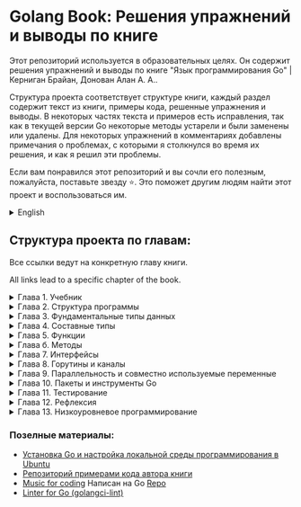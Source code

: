 # Golang Book: Решения упражнений и выводы по книге

Этот репозиторий используется в образовательных целях. Он содержит решения упражнений и выводы по книге "Язык
программирования Go" | Керниган Брайан, Донован Алан А. А..

Структура проекта соответствует структуре книги, каждый раздел содержит текст из книги, примеры кода, решенные
упражнения и выводы. В некоторых частях текста и примеров есть исправления, так как в текущей версии Go некоторые методы
устарели и были заменены или удалены. Для некоторых упражнений в комментариях добавлены примечания о проблемах, с
которыми я столкнулся во время их решения, и как я решил эти проблемы.

Если вам понравился этот репозиторий и вы сочли его полезным, пожалуйста, поставьте звезду ⭐️. Это поможет другим людям
найти этот проект и воспользоваться им. 

<details>
<summary>English</summary>

This repository is used for educational purposes. It contains exercise solutions and conclusions from the book Go
Programming Language | Kernighan Brian, Donovan Alan A. A.

The structure of the project follows the structure of the book, each section contains text from the book, code examples,
solved exercises and conclusions. There are corrections in some parts of the text and examples, as the current version
of Go some methods are obsolete and have been replaced or removed. For some of the exercises, notes have been added in
the comments about problems I encountered while solving them and how I solved those problems.

If you enjoyed this repository and found it useful, please put a star at ⭐️. This will help other people
find this project and use it.

</details>

## Структура проекта по главам:

Все ссылки ведут на конкретную главу книги.

All links lead to a specific chapter of the book.
<details>
<summary>
Глава 1. Учебник
</summary>

* [x] [Глава 1. Учебник](./chapter1)
	* [x] [1.1. Hello, World](./chapter1/lesson1)
	* [x] [1.2. Аргументы командной строки](./chapter1/lesson2)
	* [x] [1.3. Поиск повторяющихся строк](./chapter1/lesson3)
	* [x] [1.4. Анимированные GIF-изображения](./chapter1/lesson4)
	* [x] [1.5. Выборка URL](./chapter1/lesson5)
	* [x] [1.6. Параллельная выборка URL](./chapter1/lesson6)
	* [x] [1.7. Веб-сервер](./chapter1/lesson7)
	* [x] [1.8. Некоторые мелочи](./chapter1/lesson8)

</details>

<details>
<summary>
Глава 2. Структура программы
</summary>

* [x] [Глава 2. Структура программы](./chapter2)
	* [x] [2.1. Имена](./chapter2/lesson1)
	* [x] [2.2. Объявления](./chapter2/lesson2)
	* [x] [2.3. Переменные](./chapter2/lesson3)
		* [x] [2.3.1 Краткое объявление переменной](./chapter2/lesson3/sub1)
		* [x] [2.3.2 Указатели](./chapter2/lesson3/sub2)
		* [x] [2.3.3 Функция new](./chapter2/lesson3/sub3)
		* [x] [2.3.4 Время жизни переменных](./chapter2/lesson3/sub4)
	* [x] [2.4. Присваивания](./chapter2/lesson4)
		* [x] [2.4.1 Присваивание кортежу](./chapter2/lesson4/sub1)
		* [x] [2.4.2 Присваиваемость](./chapter2/lesson4/sub2)
	* [x] [2.5. Объявления типов](./chapter2/lesson5)
	* [x] [2.6. Пакеты и файлы](./chapter2/lesson6)
		* [x] [2.6.1 Импорт](./chapter2/lesson6/sub1)
		* [x] [2.6.2 Инициализация пакетов](./chapter2/lesson6/sub2)
	* [x] [2.7. Область видимости](./chapter2/lesson7)

</details>

<details>
<summary>
Глава 3. Фундаментальные типы данных
</summary>

* [x] [Глава 3. Фундаментальные типы данных](./chapter3)
	* [x] [3.1. Целые числа](./chapter3/lesson1)
	* [x] [3.2. Числа с плавающей точкой](./chapter3/lesson2)
	* [x] [3.3. Комплексные числа](./chapter3/lesson3)
	* [x] [3.4. Булевы значения](./chapter3/lesson4)
	* [x] [3.5. Строки](./chapter3/lesson5)
		* [x] [3.5.1 Строковые литералы](./chapter3/lesson5/sub1)
		* [x] [3.5.2 Unicode](./chapter3/lesson5/sub2)
		* [x] [3.5.3 UTF-8](./chapter3/lesson5/sub3)
		* [x] [3.5.4 Строки и байтовые срезы](./chapter3/lesson5/sub4)
		* [x] [3.5.5 Преобразования между строками и числами](./chapter3/lesson5/sub5)
	* [x] [3.6. Константы](./chapter3/lesson6)
		* [x] [3.6.1 Генератор констант iota](./chapter3/lesson6/sub1)
		* [x] [3.6.2 Нетипизированные константы](./chapter3/lesson6/sub2)

</details>
<details>
<summary>
Глава 4. Составные типы
</summary>

* [x] [Глава 4. Составные типы](./chapter4)
	* [x] [4.1. Массивы](./chapter4/lesson1)
	* [x] [4.2. Срезы](./chapter4/lesson2)
		* [x] [4.2.1 Функция append](./chapter4/lesson2/sub1)
		* [x] [4.2.2 Работа со срезами "на лету"](./chapter4/lesson2/sub2)
	* [x] [4.3. Отображения](./chapter4/lesson3)
	* [x] [4.4. Структуры](./chapter4/lesson4)
		* [x] [4.4.1 Структурные литералы](./chapter4/lesson4/sub1)
		* [x] [4.4.2 Сравнение структур](./chapter4/lesson4/sub2)
		* [x] [4.4.3 Встраивание структур и анонимные поля](./chapter4/lesson4/sub3)
	* [x] [4.5. JSON](./chapter4/lesson5)
	* [x] [4.6. Текстовые и HTML-шаблоны](./chapter4/lesson6)

</details>
<details>
<summary>
Глава 5. Функции
</summary>

* [x] [Глава 5. Функции](./chapter5)
	* [x] [5.1. Объявления функций](./chapter5/lesson1)
	* [x] [5.2. Рекурсия](./chapter5/lesson2)
	* [x] [5.3. Множественные возвращаемые значения](./chapter5/lesson3)
	* [x] [5.4. Ошибки](./chapter5/lesson4)
		* [x] [5.4.1 Стратегии обработки ошибок](./chapter5/lesson4/sub1)
		* [x] [5.4.2 Конец файла (EOF)](./chapter5/lesson4/sub2)
	* [x] [5.5. Значения-функции](./chapter5/lesson5)
	* [x] [5.6. Анонимные функции](./chapter5/lesson6)
		* [x] [5.6.1 Предупреждение о захвате переменных итераций](./chapter5/lesson6/sub1)
	* [x] [5.7. Вариативные функции](./chapter5/lesson7)
	* [x] [5.8. Отложенные вызовы функций](./chapter5/lesson8)
	* [x] [5.9. Аварийная ситуация](./chapter5/lesson9)
	* [x] [5.10. Восстановление](./chapter5/lesson10)

</details>
<details>
<summary>
Глава б. Методы
</summary>

* [x] [Глава б. Методы](./chapter6)
	* [x] [6.1. Объявления методов](./chapter6/lesson1)
	* [x] [6.2. Методы с указателем в роли получателя](./chapter6/lesson2)
		* [x] [6.2.1 Значение nil является корректным получателем](./chapter6/lesson2/sub1)
	* [x] [6.3. Создание типов путем встраивания структур](./chapter6/lesson3)
	* [x] [6.4. Значения-методы и выражения-методы](./chapter6/lesson4)
	* [x] [6.5. Пример: тип битового вектора](./chapter6/lesson5)
	* [x] [6.6. Инкапсуляция](./chapter6/lesson6)

</details>
<details>
<summary>
Глава 7. Интерфейсы
</summary>

* [x] [Глава 7. Интерфейсы](./chapter7)
	* [x] [7.1. Интерфейсы как контракты](./chapter7/lesson1)
	* [x] [7.2. Типы интерфейсов](./chapter7/lesson2)
	* [x] [7.3. Соответствие интерфейсу](./chapter7/lesson3)
	* [x] [7.4. Анализ флагов с помощью flag.Value](./chapter7/lesson4)
	* [x] [7.5. Значения интерфейсов](./chapter7/lesson5)
		* [x] [7.5.1 Осторожно: интерфейс, содержащий нулевой указатель не является нулевым](./chapter7/lesson5/sub1)
	* [x] [7.6. Сортировка с помощью sort.Interface](./chapter7/lesson6)
	* [x] [7.7. Интерфейс http.Handler](./chapter7/lesson7)
	* [x] [7.8. Интерфейс error](./chapter7/lesson8)
	* [x] [7.9. Пример: вычислитель выражения](./chapter7/lesson9)
	* [x] [7.10. Декларации типов](./chapter7/lesson10)
	* [x] [7.11. Распознавание ошибок с помощью деклараций типов](./chapter7/lesson11)
	* [x] [7.12. Запрос поведения с помощью деклараций типов](./chapter7/lesson12)
	* [x] [7.13. Выбор типа](./chapter7/lesson13)
	* [x] [7.14. Пример: XML-декодирование на основе лексем](./chapter7/lesson14)
	* [x] [7.15. Несколько советов](./chapter7/lesson15)

</details>
<details>
<summary>
Глава 8. Горутины и каналы
</summary>

* [x] [Глава 8. Горутины и каналы](./chapter8)
	* [x] [8.1. Горутины](./chapter8/lesson1)
	* [x] [8.2. Пример: параллельный сервер часов](./chapter8/lesson2)
	* [x] [8.3. Пример: параллельный эхо-сервер](./chapter8/lesson3)
	* [x] [8.4. Каналы](./chapter8/lesson4)
		* [x] [8.4.1 Небуферизованные каналы](./chapter8/lesson4/sub1)
		* [x] [8.4.2 Конвейеры](./chapter8/lesson4/sub2)
		* [x] [8.4.3 Однонаправленные каналы](./chapter8/lesson4/sub3)
		* [x] [8.4.4 Буферизованные каналы](./chapter8/lesson4/sub4)
	* [x] [8.5. Параллельные циклы](./chapter8/lesson5)
	* [x] [8.6. Пример: параллельный веб-сканер](./chapter8/lesson6)
	* [x] [8.7. Мультиплексирование с помощью select](./chapter8/lesson7)
	* [x] [8.8. Пример: параллельный обход каталога](./chapter8/lesson8)
	* [x] [8.9. Отмена](./chapter8/lesson9)
	* [x] [8.10. Пример: чат-сервер](./chapter8/lesson10)

</details>
<details>
<summary>
Глава 9. Параллельность и совместно используемые переменные
</summary>

* [x] [Глава 9. Параллельность и совместно используемые переменные](./chapter9)
	* [x] [9.1. Состояния гонки](./chapter9/lesson1)
	* [x] [9.2. Взаимные исключения: sync.Mutex](./chapter9/lesson2)
	* [x] [9.3. Мьютексы чтения/записи: sync.RWMutex](./chapter9/lesson3)
	* [x] [9.4. Синхронизация памяти](./chapter9/lesson4)
	* [x] [9.5. Отложенная инициализация: sync.Once](./chapter9/lesson5)
	* [x] [9.6. Детектор гонки](./chapter9/lesson6)
	* [x] [9.7. Пример: параллельный неблокирующий кеш](./chapter9/lesson7)
	* [x] [9.8. Go-подпрограммы и потоки](./chapter9/lesson8)
		* [x] [9.8.1 Растущие стеки](./chapter9/lesson8/sub1)
		* [x] [9.8.2 Планирование go-подпрограмм](./chapter9/lesson8/sub2)
		* [x] [9.8.3 GOMAXPROCS](./chapter9/lesson8/sub3)
		* [x] [9.8.4 Go-подпрограммы не имеют идентификации](./chapter9/lesson8/sub4)

</details>
<details>
<summary>
Глава 10. Пакеты и инструменты Go
</summary>

* [x] [Глава 10. Пакеты и инструменты Go](./chapter10)
	* [x] [10.1. Введение](./chapter10/lesson1)
	* [x] [10.2. Пути импорта](./chapter10/lesson2)
	* [x] [10.3. Объявление пакета](./chapter10/lesson3)
	* [x] [10.4. Объявления импорта](./chapter10/lesson4)
	* [x] [10.5. Пустой импорт](./chapter10/lesson5)
	* [x] [10.6. Пакеты и именование](./chapter10/lesson6)
	* [x] [10.7. Инструментарий Go](./chapter10/lesson7)
		* [x] [10.7.1 Организация рабочего пространства](./chapter10/lesson7/sub1)
		* [x] [10.7.2 Загрузка пакетов](./chapter10/lesson7/sub2)
		* [x] [10.7.3 Построение пакетов](./chapter10/lesson7/sub3)
		* [x] [10.7.4 Документирование пакетов](./chapter10/lesson7/sub4)
		* [x] [10.7.5 Внутренние пакеты](./chapter10/lesson7/sub5)
		* [x] [10.7.6 Запрашиваемые пакеты](./chapter10/lesson7/sub6)

</details>
<details>
<summary>
Глава 11. Тестирование
</summary>

* [x] [Глава 11. Тестирование](./chapter11)
	* [x] [11.1. Инструмент gotest](./chapter11/lesson1)
	* [x] [11.2. Тестовые функции](./chapter11/lesson2)
		* [x] [11.2.1 Рандомизированное тестирование](./chapter11/lesson2/sub1)
		* [x] [11.2.2 Тестирование команд](./chapter11/lesson2/sub2)
		* [x] [11.2.3 Тестирование белого ящика](./chapter11/lesson2/sub3)
		* [x] [11.2.4 Внешние тестовые пакеты](./chapter11/lesson2/sub4)
		* [x] [11.2.5 Написание эффективных тестов](./chapter11/lesson2/sub5)
		* [x] [11.2.6 Избегайте хрупких тестов](./chapter11/lesson2/sub6)
	* [x] [11.3. Охват](./chapter11/lesson3)
	* [x] [11.4. Функции производительности](./chapter11/lesson4)
	* [x] [11.5. Профилирование](./chapter11/lesson5)
	* [x] [11.6. Функции-примеры](./chapter11/lesson6)

</details>
<details>
<summary>
Глава 12. Рефлексия
</summary>

* [ ] [Глава 12. Рефлексия](./chapter12)
	* [ ] [12.1. Почему рефлексия?](./chapter12/lesson1)
	* [ ] [12.2. reflect.Туре и reflect.Value](./chapter12/lesson2)
	* [ ] [12.3. Рекурсивный вывод значения](./chapter12/lesson3)
	* [ ] [12.4. Пример: кодирование S-выражений](./chapter12/lesson4)
	* [ ] [12.5. Установка переменных с помощью reflect.Value](./chapter12/lesson5)
	* [ ] [12.6. Пример: декодирование S-выражений](./chapter12/lesson6)
	* [ ] [12.7. Доступ к дескрипторам полей структур](./chapter12/lesson7)
	* [ ] [12.8. Вывод методов типа](./chapter12/lesson8)
	* [ ] [12.9. Предостережение](./chapter12/lesson9)

</details>
<details>
<summary>
Глава 13. Низкоуровневое программирование
</summary>

* [ ] [Глава 13. Низкоуровневое программирование](./chapter13)
	* [ ] [13.1. unsafe.Sizeof, Alignof и Offsetof](./chapter13/lesson1)
	* [ ] [13.2. unsafe.Pointer](./chapter13/lesson2)
	* [ ] [13.3. Пример: глубокое равенство](./chapter13/lesson3)
	* [ ] [13.4. Вызов кода "С" с помощью сgo](./chapter13/lesson4)
	* [ ] [13.5. Еще одно предостережение](./chapter13/lesson5)

</details>

### Позелные материалы:

* [Установка Go и настройка локальной среды программирования в Ubuntu](https://www.digitalocean.com/community/tutorials/how-to-install-go-and-set-up-a-local-programming-environment-on-ubuntu-18-04-ru)
* [Репозиторий примерами кода автора книги](https://github.com/adonovan/gopl.io/tree/master)
* [Music for coding](https://lofimusic.app/) Написан на Go [Repo](https://github.com/maxence-charriere/lofimusic)
* [Linter for Go (golangci-lint)](https://github.com/golangci/golangci-lint)